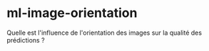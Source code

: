 # ml-image-orientation
Quelle est l'influence de l'orientation des images sur la qualité des prédictions ?
